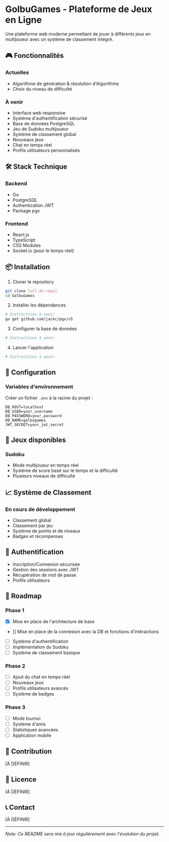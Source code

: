 # GolbuGames - Plateforme de Jeux en Ligne

Une plateforme web moderne permettant de jouer à différents jeux en multijoueur avec un système de classement intégré.

## 🎮 Fonctionnalités

### Actuelles
- Algorithme de génération & résolution d'Algorithme
- Choix du niveau de difficulté

### À venir
- Interface web responsive
- Système d'authentification sécurisé
- Base de données PostgreSQL
- Jeu de Sudoku multijoueur
- Système de classement global
- Nouveaux jeux
- Chat en temps réel
- Profils utilisateurs personnalisés

## 🛠 Stack Technique

### Backend
- Go
- PostgreSQL
- Authentication JWT
- Package pgx

### Frontend
- React.js
- TypeScript
- CSS Modules
- Socket.io (pour le temps réel)

## 📦 Installation

1. Cloner le repository
```bash
git clone [url-du-repo]
cd GolbuGames
```

2. Installer les dépendances 
```bash
# Instructions à venir
go get github.com/jackc/pgx/v5
```

3. Configurer la base de données
```bash
# Instructions à venir
```

4. Lancer l'application
```bash
# Instructions à venir
```

## 🔧 Configuration

### Variables d'environnement
Créer un fichier `.env` à la racine du projet :
```env
DB_HOST=localhost
DB_USER=your_username
DB_PASSWORD=your_password
DB_NAME=golbugames
JWT_SECRET=your_jwt_secret
```

## 🎲 Jeux disponibles

### Sudoku
- Mode multijoueur en temps réel
- Système de score basé sur le temps et la difficulté
- Plusieurs niveaux de difficulté

## 📈 Système de Classement

### En cours de développement
- Classement global
- Classement par jeu
- Système de points et de niveaux
- Badges et récompenses

## 🔐 Authentification

- Inscription/Connexion sécurisée
- Gestion des sessions avec JWT
- Récupération de mot de passe
- Profils utilisateurs

## 🚀 Roadmap

### Phase 1
- [x] Mise en place de l'architecture de base
- [] Mise en place de la connexion avec la DB et fonctions d'intéractions
- [ ] Système d'authentification
- [ ] Implémentation du Sudoku
- [ ] Système de classement basique

### Phase 2
- [ ] Ajout du chat en temps réel
- [ ] Nouveaux jeux
- [ ] Profils utilisateurs avancés
- [ ] Système de badges

### Phase 3
- [ ] Mode tournoi
- [ ] Système d'amis
- [ ] Statistiques avancées
- [ ] Application mobile

## 👥 Contribution

[À DÉFINIR]

## 📝 Licence

[À DÉFINIR]

## 📞 Contact

[À DÉFINIR]

---

*Note: Ce README sera mis à jour régulièrement avec l'évolution du projet.*

